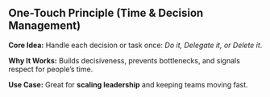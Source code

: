 ## One-Touch Principle (Time & Decision Management)

**Core Idea:** Handle each decision or task once: _Do it, Delegate it, or Delete it_.

**Why It Works:** Builds decisiveness, prevents bottlenecks, and signals respect for people’s time.

**Use Case:** Great for **scaling leadership** and keeping teams moving fast.
